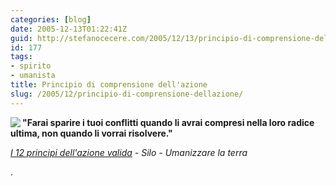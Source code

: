 ```yaml
---
categories: [blog]
date: 2005-12-13T01:22:41Z
guid: http://stefanocecere.com/2005/12/13/principio-di-comprensione-dellazione/
id: 177
tags:
- spirito
- umanista
title: Principio di comprensione dell'azione
slug: /2005/12/principio-di-comprensione-dellazione/
---
```


[<img src="http://www.clum.net/md/upload/sub/principi08.jpg" align='left' />](http://www.clum.net/md/mod-subjects-viewpage-pageid-16.html)**"Farai sparire i tuoi conflitti quando li avrai compresi nella loro radice ultima, non quando li vorrai risolvere."**

_[I 12 principi dell'azione valida](http://www.clum.net/md/mod-subjects-viewpage-pageid-16.html) - Silo - Umanizzare la terra_

.